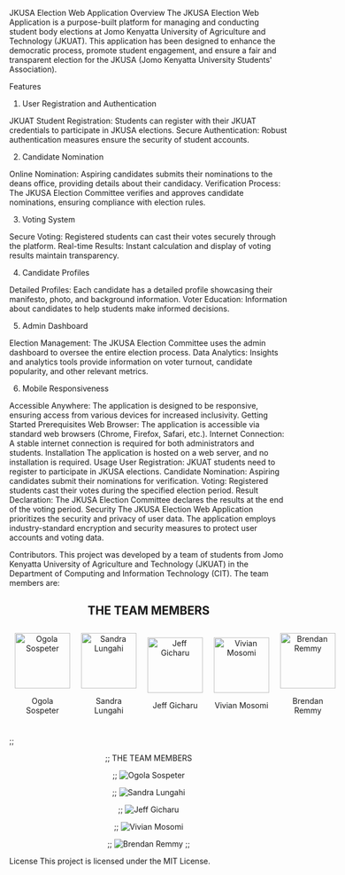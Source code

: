 JKUSA Election Web Application
Overview
The JKUSA Election Web Application is a purpose-built platform for managing and conducting student body elections at Jomo Kenyatta University of Agriculture and Technology (JKUAT). This application has been designed to enhance the democratic process, promote student engagement, and ensure a fair and transparent election for the JKUSA (Jomo Kenyatta University Students' Association).

Features
1. User Registration and Authentication

JKUAT Student Registration: Students can register with their JKUAT credentials to participate in JKUSA elections.
Secure Authentication: Robust authentication measures ensure the security of student accounts.


2. Candidate Nomination

Online Nomination: Aspiring candidates submits their nominations to the deans office, providing details about their candidacy.
Verification Process: The JKUSA Election Committee verifies and approves candidate nominations, ensuring compliance with election rules.


3. Voting System

Secure Voting: Registered students can cast their votes securely through the platform.
Real-time Results: Instant calculation and display of voting results maintain transparency.


4. Candidate Profiles

Detailed Profiles: Each candidate has a detailed profile showcasing their manifesto, photo, and background information.
Voter Education: Information about candidates to help students make informed decisions.


5. Admin Dashboard

Election Management: The JKUSA Election Committee uses the admin dashboard to oversee the entire election process.
Data Analytics: Insights and analytics tools provide information on voter turnout, candidate popularity, and other relevant metrics.


6. Mobile Responsiveness

Accessible Anywhere: The application is designed to be responsive, ensuring access from various devices for increased inclusivity.
Getting Started
Prerequisites
Web Browser: The application is accessible via standard web browsers (Chrome, Firefox, Safari, etc.).
Internet Connection: A stable internet connection is required for both administrators and students.
Installation
The application is hosted on a web server, and no installation is required.
Usage
User Registration: JKUAT students need to register to participate in JKUSA elections.
Candidate Nomination: Aspiring candidates submit their nominations for verification.
Voting: Registered students cast their votes during the specified election period.
Result Declaration: The JKUSA Election Committee declares the results at the end of the voting period.
Security
The JKUSA Election Web Application prioritizes the security and privacy of user data. The application employs industry-standard encryption and security measures to protect user accounts and voting data.

Contributors.
This project was developed by a team of students from Jomo Kenyatta University of Agriculture and Technology (JKUAT) in the Department of Computing and Information Technology (CIT). 
The team members are:

<div align="center">
  <h2>THE TEAM MEMBERS</h2>
  <div style="display: flex; justify-content: space-around; align-items: center;">
    <div style="flex: 1; margin: 10px;">
      <img src="https://avatars.githubusercontent.com/" alt="Ogola Sospeter" width="100" height="100">
      <p>Ogola Sospeter</p>
    </div>
    <div style="flex: 1; margin: 10px;">
      <img src="https://avatars.githubusercontent.com/" alt="Sandra Lungahi" width="100" height="100">
      <p>Sandra Lungahi</p>
    </div>
    <div style="flex: 1; margin: 10px;">
      <img src="https://avatars.githubusercontent.com/" alt="Jeff Gicharu" width="100" height="100">
      <p>Jeff Gicharu</p>
    </div>
    <div style="flex: 1; margin: 10px;">
      <img src="https://avatars.githubusercontent.com/" alt="Vivian Mosomi" width="100" height="100">
      <p>Vivian Mosomi</p>
    </div>
    <div style="flex: 1; margin: 10px;">
      <img src="https://avatars.githubusercontent.com/" alt="Brendan Remmy" width="100" height="100">
      <p>Brendan Remmy</p>
    </div>
  </div>
</div>


;; <div align="center" style="flex" >
;; THE TEAM MEMBERS

;; ![Ogola Sospeter](https://avatars.githubusercontent.)

;; ![Sandra Lungahi](https://avatars.githubusercontent.)

;; ![Jeff Gicharu](https://avatars.githubusercontent.)

;; ![Vivian Mosomi](https://avatars.githubusercontent.)

;; ![Brendan Remmy](https://avatars.githubusercontent.)
;; </div>
License
This project is licensed under the MIT License.